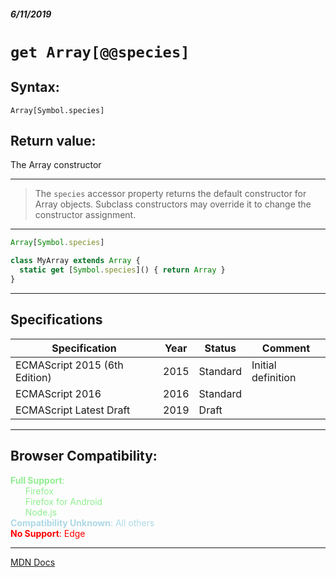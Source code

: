 ##### 6/11/2019
# `get Array[@@species]`

## Syntax:
`Array[Symbol.species]`

## Return value:
The Array constructor

---

  >The `species` accessor property returns the default constructor for Array objects.  Subclass constructors may override it to change the constructor assignment.

---

```js
Array[Symbol.species]

class MyArray extends Array {
  static get [Symbol.species]() { return Array }
}
```

---

## Specifications
| Specification | Year | Status | Comment |
|---|---|---|---|
| ECMAScript 2015 (6th Edition) | 2015 | Standard | Initial definition |
| ECMAScript 2016 | 2016 | Standard |  |
| ECMAScript Latest Draft | 2019 | Draft |  |

---

## Browser Compatibility:
<span style="color: lightgreen">**Full Support**:  
  &nbsp; &nbsp; &nbsp; Firefox  
  &nbsp; &nbsp; &nbsp; Firefox for Android  
  &nbsp; &nbsp; &nbsp; Node.js  
</span>
<span style="color: lightblue">**Compatibility Unknown**: All others</span>  
<span style="color: red">**No Support**: Edge</span>

---

[MDN Docs](https://developer.mozilla.org/en-US/docs/Web/JavaScript/Reference/Global_Objects/Array/@@species)